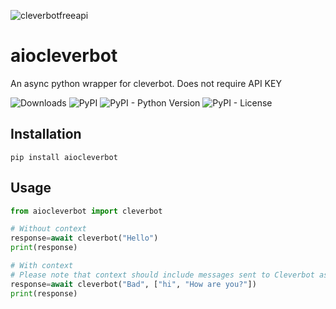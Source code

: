 ![cleverbotfreeapi](https://i.imgur.com/HEskou1.jpg)

# aiocleverbot
An async python wrapper for cleverbot.
Does not require API KEY

![Downloads](https://pepy.tech/badge/aiocleverbot) ![PyPI](https://img.shields.io/pypi/v/aiocleverbot) ![PyPI - Python Version](https://img.shields.io/pypi/pyversions/aiocleverbot) ![PyPI - License](https://img.shields.io/pypi/l/aiocleverbot)
## Installation
```pip
pip install aiocleverbot
```
## Usage
```python
from aiocleverbot import cleverbot

# Without context
response=await cleverbot("Hello")
print(response)

# With context
# Please note that context should include messages sent to Cleverbot as well as the responses
response=await cleverbot("Bad", ["hi", "How are you?"])
print(response)
